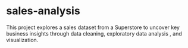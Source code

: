 # sales-analysis
This project explores a sales dataset from a Superstore to uncover key business insights through data cleaning, exploratory data analysis , and visualization.
